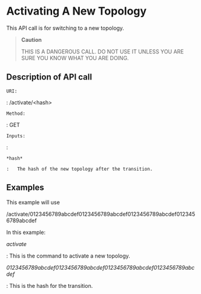 Activating A New Topology
=========================

This API call is for switching to a new topology.

> **Caution**
>
> THIS IS A DANGEROUS CALL. DO NOT USE IT UNLESS YOU ARE SURE YOU KNOW
> WHAT YOU ARE DOING.

Description of API call
-----------------------

`URI:`

:   /activate/&lt;hash&gt;

`Method:`

:   GET

`Inputs:`

:   

    *hash*

    :   The hash of the new topology after the transition.

Examples
--------

This example will use

/activate/0123456789abcdef0123456789abcdef0123456789abcdef0123456789abcdef

In this example:

*activate*

:   This is the command to activate a new topology.

*0123456789abcdef0123456789abcdef0123456789abcdef0123456789abcdef*

:   This is the hash for the transition.


